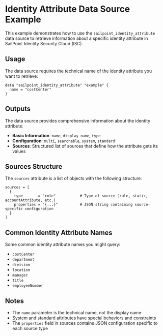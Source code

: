 # Identity Attribute Data Source Example

This example demonstrates how to use the `sailpoint_identity_attribute` data source to retrieve information about a specific identity attribute in SailPoint Identity Security Cloud (ISC).

## Usage

The data source requires the technical name of the identity attribute you want to retrieve:

```hcl
data "sailpoint_identity_attribute" "example" {
  name = "costCenter"
}
```

## Outputs

The data source provides comprehensive information about the identity attribute:

- **Basic Information**: `name`, `display_name`, `type`
- **Configuration**: `multi`, `searchable`, `system`, `standard`
- **Sources**: Structured list of sources that define how the attribute gets its values

## Sources Structure

The `sources` attribute is a list of objects with the following structure:

```hcl
sources = [
  {
    type       = "rule"           # Type of source (rule, static, accountAttribute, etc.)
    properties = "{...}"          # JSON string containing source-specific configuration
  }
]
```

## Common Identity Attribute Names

Some common identity attribute names you might query:

- `costCenter`
- `department` 
- `division`
- `location`
- `manager`
- `title`
- `employeeNumber`

## Notes

- The `name` parameter is the technical name, not the display name
- System and standard attributes have special behaviors and constraints
- The `properties` field in sources contains JSON configuration specific to each source type